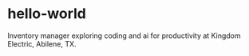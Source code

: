 # hello-world
Inventory manager exploring coding and ai for productivity at Kingdom Electric, Abilene, TX.
